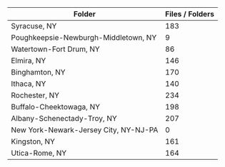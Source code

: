 | Folder                                |   Files / Folders |
|---------------------------------------|-------------------|
| Syracuse, NY                          |               183 |
| Poughkeepsie-Newburgh-Middletown, NY  |                 9 |
| Watertown-Fort Drum, NY               |                86 |
| Elmira, NY                            |               146 |
| Binghamton, NY                        |               170 |
| Ithaca, NY                            |               140 |
| Rochester, NY                         |               234 |
| Buffalo-Cheektowaga, NY               |               198 |
| Albany-Schenectady-Troy, NY           |               207 |
| New York-Newark-Jersey City, NY-NJ-PA |                 0 |
| Kingston, NY                          |               161 |
| Utica-Rome, NY                        |               164 |